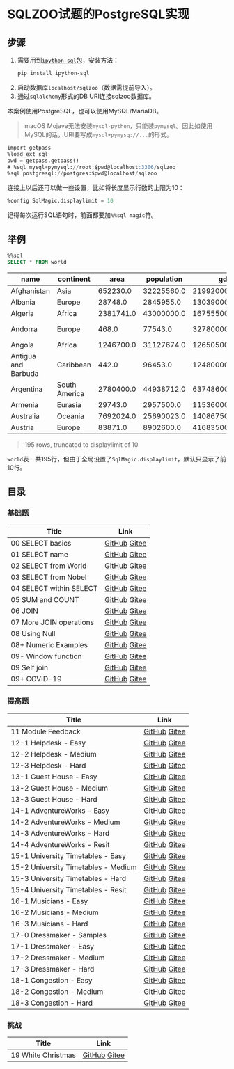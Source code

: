 # SQLZOO试题的PostgreSQL实现

## 步骤

1. 需要用到[`ipython-sql`](https://github.com/catherinedevlin/ipython-sql/)包，安装方法：
    ```bash
    pip install ipython-sql
    ```
1. 启动数据库`localhost/sqlzoo`（数据需提前导入）。
1. 通过`sqlalchemy`形式的DB URI连接sqlzoo数据库。

本案例使用PostgreSQL，也可以使用MySQL/MariaDB。

> macOS Mojave无法安装`mysql-python`，只能装`pymysql`。因此如使用MySQL的话，URI要写成`mysql+pymysq://...`的形式。

```sql
import getpass
%load_ext sql
pwd = getpass.getpass()
# %sql mysql+pymysql://root:$pwd@localhost:3306/sqlzoo
%sql postgresql://postgres:$pwd@localhost/sqlzoo
```

连接上以后还可以做一些设置，比如将长度显示行数的上限为10：

```sql
%config SqlMagic.displaylimit = 10
```

记得每次运行SQL语句时，前面都要加`%%sql magic`符。

## 举例

```sql
%%sql
SELECT * FROM world
```

name | continent | area | population | gdp | capital | tld | flag
--------|---------------|-------|----------------|-------|---------|-----|------------
Afghanistan | Asia | 652230.0 | 32225560.0 | 21992000000.0 | Kabul | .af | //upload.wikimedia.org/wikipedia/commons/9/9a/Flag_of_Afghanistan.svg
Albania | Europe | 28748.0 | 2845955.0 | 13039000000.0 | Tirana | .al | //upload.wikimedia.org/wikipedia/commons/3/36/Flag_of_Albania.svg
Algeria | Africa | 2381741.0 | 43000000.0 | 167555000000.0 | Algiers | .dz | //upload.wikimedia.org/wikipedia/commons/7/77/Flag_of_Algeria.svg
Andorra | Europe | 468.0 | 77543.0 | 3278000000.0 | Andorra la Vella | .ad | //upload.wikimedia.org/wikipedia/commons/1/19/Flag_of_Andorra.svg
Angola | Africa | 1246700.0 | 31127674.0 | 126505000000.0 | Luanda | .ao | //upload.wikimedia.org/wikipedia/commons/9/9d/Flag_of_Angola.svg
Antigua and Barbuda | Caribbean | 442.0 | 96453.0 | 1248000000.0 | St. John's | .ag | //upload.wikimedia.org/wikipedia/commons/8/89/Flag_of_Antigua_and_Barbuda.svg
Argentina | South America | 2780400.0 | 44938712.0 | 637486000000.0 | Buenos Aires | .ar | //upload.wikimedia.org/wikipedia/commons/1/1a/Flag_of_Argentina.svg
Armenia | Eurasia | 29743.0 | 2957500.0 | 11536000000.0 | Yerevan | .am | //upload.wikimedia.org/wikipedia/commons/2/2f/Flag_of_Armenia.svg
Australia | Oceania | 7692024.0 | 25690023.0 | 1408675000000.0 | Canberra | .au | //upload.wikimedia.org/wikipedia/commons/8/88/Flag_of_Australia_%28converted%29.svg
Austria | Europe | 83871.0 | 8902600.0 | 416835000000.0 | Vienna | .at | //upload.wikimedia.org/wikipedia/commons/4/41/Flag_of_Austria.svg

> 195 rows, truncated to displaylimit of 10

`world`表一共195行，但由于全局设置了`SqlMagic.displaylimit`，默认只显示了前10行。

## 目录

### 基础题

Title | Link
------|--------
00 SELECT basics  | [GitHub](https://github.com/madlogos/sqlzoo/blob/master/PostgreSQL/00%20SELECT%20basics.ipynb)  [Gitee](https://gitee.com/madlogos/sqlzoo/blob/master/PostgreSQL/00%20SELECT%20basics.ipynb)
01 SELECT name | [GitHub](https://github.com/madlogos/sqlzoo/blob/master/PostgreSQL/01%20SELECT%20name.ipynb)  [Gitee](https://gitee.com/madlogos/sqlzoo/blob/master/PostgreSQL/01%20SELECT%20name.ipynb)
02 SELECT from World | [GitHub](https://github.com/madlogos/sqlzoo/blob/master/PostgreSQL/02%20SELECT%20from%20World.ipynb)  [Gitee](https://gitee.com/madlogos/sqlzoo/blob/master/PostgreSQL/02%20SELECT%20from%20World.ipynb)
03 SELECT from Nobel | [GitHub](https://github.com/madlogos/sqlzoo/blob/master/PostgreSQL/03%20SELECT%20from%20Nobel.ipynb)  [Gitee](https://gitee.com/madlogos/sqlzoo/blob/master/PostgreSQL/03%20SELECT%20from%20Nobel.ipynb)
04 SELECT within SELECT | [GitHub](https://github.com/madlogos/sqlzoo/blob/master/PostgreSQL/04%20SELECT%20within%20SELECT.ipynb)  [Gitee](https://gitee.com/madlogos/sqlzoo/blob/master/PostgreSQL/04%20SELECT%20within%20SELECT.ipynb)
05 SUM and COUNT | [GitHub](https://github.com/madlogos/sqlzoo/blob/master/PostgreSQL/05%20SUM%20and%20COUNT.ipynb)  [Gitee](https://gitee.com/madlogos/sqlzoo/blob/master/PostgreSQL/05%20SUM%20and%20COUNT.ipynb)
06 JOIN | [GitHub](https://github.com/madlogos/sqlzoo/blob/master/PostgreSQL/06%20JOIN.ipynb)  [Gitee](https://gitee.com/madlogos/sqlzoo/blob/master/PostgreSQL/06%20JOIN.ipynb)
07 More JOIN operations | [GitHub](https://github.com/madlogos/sqlzoo/blob/master/PostgreSQL/07%20More%20JOIN%20operations.ipynb)  [Gitee](https://gitee.com/madlogos/sqlzoo/blob/master/PostgreSQL/07%20More%20JOIN%20operations.ipynb)
08 Using Null | [GitHub](https://github.com/madlogos/sqlzoo/blob/master/PostgreSQL/08%20Using%20Null.ipynb)  [Gitee](https://gitee.com/madlogos/sqlzoo/blob/master/PostgreSQL/08%20Using%20Null.ipynb)
08+ Numeric Examples | [GitHub](https://github.com/madlogos/sqlzoo/blob/master/PostgreSQL/08+%20Numeric%20Examples.ipynb)  [Gitee](https://gitee.com/madlogos/sqlzoo/blob/master/PostgreSQL/08+%20Numeric%20Examples.ipynb)
09- Window function | [GitHub](https://github.com/madlogos/sqlzoo/blob/master/PostgreSQL/09-%20Window%20function.ipynb)  [Gitee](https://gitee.com/madlogos/sqlzoo/blob/master/PostgreSQL/09-%20Window%20function.ipynb)
09 Self join | [GitHub](https://github.com/madlogos/sqlzoo/blob/master/PostgreSQL/09%20Self%20join.ipynb)  [Gitee](https://gitee.com/madlogos/sqlzoo/blob/master/PostgreSQL/09%20Self%20join.ipynb)
09+ COVID-19 | [GitHub](https://github.com/madlogos/sqlzoo/blob/master/PostgreSQL/09%2B%20COVID%2019.ipynb)  [Gitee](https://gitee.com/madlogos/sqlzoo/blob/master/PostgreSQL/09%2B%20COVID%2019.ipynb)

### 提高题

Title | Link
------|--------
11 Module Feedback | [GitHub](https://github.com/madlogos/sqlzoo/blob/master/PostgreSQL/11%20Module%20Feedback.ipynb)  [Gitee](https://gitee.com/madlogos/sqlzoo/blob/master/PostgreSQL/11%20Module%20Feedback.ipynb)
12-1 Helpdesk - Easy | [GitHub](https://github.com/madlogos/sqlzoo/blob/master/PostgreSQL/12-1%20Helpdesk%20-%20Easy.ipynb)  [Gitee](https://gitee.com/madlogos/sqlzoo/blob/master/PostgreSQL/12-1%20Helpdesk%20-%20Easy.ipynb)
12-2 Helpdesk - Medium | [GitHub](https://github.com/madlogos/sqlzoo/blob/master/PostgreSQL/12-2%20Helpdesk%20-%20Medium.ipynb)  [Gitee](https://gitee.com/madlogos/sqlzoo/blob/master/PostgreSQL/12-2%20Helpdesk%20-%20Medium.ipynb)
12-3 Helpdesk - Hard | [GitHub](https://github.com/madlogos/sqlzoo/blob/master/PostgreSQL/12-3%20Helpdesk%20-%20Hard.ipynb)  [Gitee](https://gitee.com/madlogos/sqlzoo/blob/master/PostgreSQL/12-3%20Helpdesk%20-%20Hard.ipynb)
13-1 Guest House - Easy | [GitHub](https://github.com/madlogos/sqlzoo/blob/master/PostgreSQL/13-1%20Guest%20House%20-%20Easy.ipynb)  [Gitee](https://gitee.com/madlogos/sqlzoo/blob/master/PostgreSQL/13-1%20Guest%20House%20-%20Easy.ipynb)
13-2 Guest House - Medium | [GitHub](https://github.com/madlogos/sqlzoo/blob/master/PostgreSQL/13-2%20Guest%20House%20-%20Medium.ipynb)  [Gitee](https://gitee.com/madlogos/sqlzoo/blob/master/PostgreSQL/13-2%20Guest%20House%20-%20Medium.ipynb)
13-3 Guest House - Hard | [GitHub](https://github.com/madlogos/sqlzoo/blob/master/PostgreSQL/13-3%20Guest%20House%20-%20Hard.ipynb)  [Gitee](https://gitee.com/madlogos/sqlzoo/blob/master/PostgreSQL/13-3%20Guest%20House%20-%20Hard.ipynb)
14-1 AdventureWorks - Easy | [GitHub](https://github.com/madlogos/sqlzoo/blob/master/PostgreSQL/14-1%20AdventureWorks%20-%20Easy.ipynb)  [Gitee](https://gitee.com/madlogos/sqlzoo/blob/master/PostgreSQL/14-1%20AdventureWorks%20-%20Easy.ipynb)
14-2 AdventureWorks - Medium | [GitHub](https://github.com/madlogos/sqlzoo/blob/master/PostgreSQL/14-2%20AdventureWorks%20-%20Medium.ipynb)  [Gitee](https://gitee.com/madlogos/sqlzoo/blob/master/PostgreSQL/14-2%20AdventureWorks%20-%20Medium.ipynb)
14-3 AdventureWorks - Hard | [GitHub](https://github.com/madlogos/sqlzoo/blob/master/PostgreSQL/14-3%20AdventureWorks%20-%20Hard.ipynb)  [Gitee](https://gitee.com/madlogos/sqlzoo/blob/master/PostgreSQL/14-3%20AdventureWorks%20-%20Hard.ipynb)
14-4 AdventureWorks - Resit | [GitHub](https://github.com/madlogos/sqlzoo/blob/master/PostgreSQL/14-4%20AdventureWorks%20-%20Resit.ipynb)  [Gitee](https://gitee.com/madlogos/sqlzoo/blob/master/PostgreSQL/14-4%20AdventureWorks%20-%20Resit.ipynb)
15-1 University Timetables - Easy | [GitHub](https://github.com/madlogos/sqlzoo/blob/master/PostgreSQL/15-1%20University%20Timetables%20-%20Easy.ipynb)  [Gitee](https://gitee.com/madlogos/sqlzoo/blob/master/PostgreSQL/15-1%20University%20Timetables%20-%20Easy.ipynb)
15-2 University Timetables - Medium | [GitHub](https://github.com/madlogos/sqlzoo/blob/master/PostgreSQL/15-2%20University%20Timetables%20-%20Medium.ipynb)  [Gitee](https://gitee.com/madlogos/sqlzoo/blob/master/PostgreSQL/15-2%20University%20Timetables%20-%20Medium.ipynb)
15-3 University Timetables - Hard | [GitHub](https://github.com/madlogos/sqlzoo/blob/master/PostgreSQL/15-3%20University%20Timetables%20-%20Hard.ipynb)  [Gitee](https://gitee.com/madlogos/sqlzoo/blob/master/PostgreSQL/15-3%20University%20Timetables%20-%20Hard.ipynb)
15-4 University Timetables - Resit | [GitHub](https://github.com/madlogos/sqlzoo/blob/master/PostgreSQL/15-4%20University%20Timetables%20-%20Resit.ipynb)  [Gitee](https://gitee.com/madlogos/sqlzoo/blob/master/PostgreSQL/15-4%20University%20Timetables%20-%20Resit.ipynb)
16-1 Musicians - Easy | [GitHub](https://github.com/madlogos/sqlzoo/blob/master/PostgreSQL/16-1%20Musicians%20-%20Easy.ipynb)  [Gitee](https://gitee.com/madlogos/sqlzoo/blob/master/PostgreSQL/16-1%20Musicians%20-%20Easy.ipynb)
16-2 Musicians - Medium | [GitHub](https://github.com/madlogos/sqlzoo/blob/master/PostgreSQL/16-2%20Musicians%20-%20Medium.ipynb)  [Gitee](https://gitee.com/madlogos/sqlzoo/blob/master/PostgreSQL/16-2%20Musicians%20-%20Medium.ipynb)
16-3 Musicians - Hard | [GitHub](https://github.com/madlogos/sqlzoo/blob/master/PostgreSQL/16-3%20Musicians%20-%20Hard.ipynb)  [Gitee](https://gitee.com/madlogos/sqlzoo/blob/master/PostgreSQL/16-3%20Musicians%20-%20Hard.ipynb)
17-0 Dressmaker - Samples | [GitHub](https://github.com/madlogos/sqlzoo/blob/master/PostgreSQL/17-0%20Dressmaker%20-%20Samples.ipynb)  [Gitee](https://gitee.com/madlogos/sqlzoo/blob/master/PostgreSQL/17-0%20Dressmaker%20-%20Samples.ipynb)
17-1 Dressmaker - Easy | [GitHub](https://github.com/madlogos/sqlzoo/blob/master/PostgreSQL/17-1%20Dressmaker%20-%20Easy.ipynb)  [Gitee](https://gitee.com/madlogos/sqlzoo/blob/master/PostgreSQL/17-1%20Dressmaker%20-%20Easy.ipynb)
17-2 Dressmaker - Medium | [GitHub](https://github.com/madlogos/sqlzoo/blob/master/PostgreSQL/17-2%20Dressmaker%20-%20Medium.ipynb)  [Gitee](https://gitee.com/madlogos/sqlzoo/blob/master/PostgreSQL/17-2%20Dressmaker%20-%20Medium.ipynb)
17-3 Dressmaker - Hard | [GitHub](https://github.com/madlogos/sqlzoo/blob/master/PostgreSQL/17-3%20Dressmaker%20-%20Hard.ipynb)  [Gitee](https://gitee.com/madlogos/sqlzoo/blob/master/PostgreSQL/17-3%20Dressmaker%20-%20Hard.ipynb)
18-1 Congestion - Easy | [GitHub](https://github.com/madlogos/sqlzoo/blob/master/PostgreSQL/18-1%20Congestion%20-%20Easy.ipynb)  [Gitee](https://gitee.com/madlogos/sqlzoo/blob/master/PostgreSQL/18-1%20Congestion%20-%20Easy.ipynb)
18-2 Congestion - Medium | [GitHub](https://github.com/madlogos/sqlzoo/blob/master/PostgreSQL/18-2%20Congestion%20-%20Medium.ipynb)  [Gitee](https://gitee.com/madlogos/sqlzoo/blob/master/PostgreSQL/18-2%20Congestion%20-%20Medium.ipynb)
18-3 Congestion - Hard | [GitHub](https://github.com/madlogos/sqlzoo/blob/master/PostgreSQL/18-3%20Congestion%20-%20Hard.ipynb)  [Gitee](https://gitee.com/madlogos/sqlzoo/blob/master/PostgreSQL/18-3%20Congestion%20-%20Hard.ipynb)

### 挑战

Title | Link
------|--------
19 White Christmas | [GitHub](https://github.com/madlogos/sqlzoo/blob/master/PostgreSQL/19%20White%20Christmas.ipynb)  [Gitee](https://gitee.com/madlogos/sqlzoo/blob/master/PostgreSQL/19%20White%20Christmas.ipynb)
